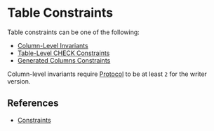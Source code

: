 # Table Constraints

Table constraints can be one of the following:

* [Column-Level Invariants](Invariants.md#getFromSchema)
* [Table-Level CHECK Constraints](../check-constraints/index.md)
* [Generated Columns Constraints](../generated-columns/GeneratedColumn.md#addGeneratedColumnsOrReturnConstraints)

Column-level invariants require [Protocol](../Protocol.md) to be at least `2` for the writer version.

## References

* [Constraints](https://docs.databricks.com/delta/delta-constraints.html)
